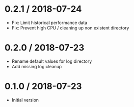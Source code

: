 # 0.2.1 / 2018-07-24

  * Fix: Limit historical performance data
  * Fix: Prevent high CPU / cleaning up non existent directory

# 0.2.0 / 2018-07-23

  * Rename default values for log directory
  * Add missing log cleanup

# 0.1.0 / 2018-07-23

  * Initial version
